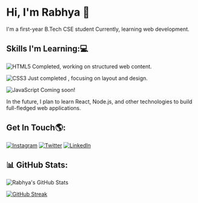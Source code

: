 # Hi, I'm Rabhya 👋
I'm a first-year B.Tech CSE student Currently, learning web development.
## Skills I'm Learning:💻
![HTML5](https://img.shields.io/badge/HTML5-orange?style=for-the-badge&logo=html5&logoColor=white)
Completed, working on structured web content.

![CSS3](https://img.shields.io/badge/CSS3-blue?style=for-the-badge&logo=css3&logoColor=white)
 Just completed , focusing on layout and design.

![JavaScript](https://img.shields.io/badge/JavaScript-yellow?style=for-the-badge&logo=javascript&logoColor=white )
Coming soon!

In the future, I plan to learn React, Node.js, and other technologies to build full-fledged web applications.

## Get In Touch🌎:
[![Instagram](https://img.shields.io/badge/Instagram-red?style=for-the-badge&logo=instagram&logoColor=white)](https://instagram.com/rabhyaaaaa)
[![Twitter](https://img.shields.io/badge/X-black?style=for-the-badge&logo=x&logoColor=white)](https://twitter.com/rabhyaaaa)
[![LinkedIn](https://img.shields.io/badge/LinkedIn-Profile-blue)](https://www.linkedin.com/in/rabhya-tyagi-359836332/)
## 📊 GitHub Stats:

![Rabhya's GitHub Stats](https://github-readme-stats.vercel.app/api?username=rabhyaaaa&show_icons=true&theme=radical)


[![GitHub Streak](https://streak-stats.demolab.com/?user=rabhyaaaa&theme=radical)](https://git.io/streak-stats)